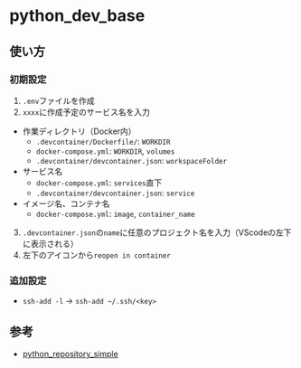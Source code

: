 # python_dev_base

## 使い方
### 初期設定
1. `.env`ファイルを作成
2. `xxxx`に作成予定のサービス名を入力
  - 作業ディレクトリ（Docker内）
    - `.devcontainer/Dockerfile/`: `WORKDIR`
    - `docker-compose.yml`: `WORKDIR`, `volumes`
    - `.devcontainer/devcontainer.json`: `workspaceFolder`
  - サービス名
    - `docker-compose.yml`: `services`直下
    - `.devcontainer/devcontainer.json`: `service`
  - イメージ名、コンテナ名
    - `docker-compose.yml`: `image`, `container_name`
3. `.devcontainer.json`の`name`に任意のプロジェクト名を入力（VScodeの左下に表示される）
4. 左下のアイコンから`reopen in container`

### 追加設定
- `ssh-add -l` -> `ssh-add ~/.ssh/<key>`


## 参考
- [python_repository_simple](https://github.com/yamap55/python_repository_simple)

